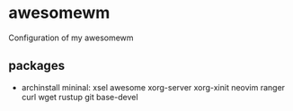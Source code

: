 # awesomewm
Configuration of my awesomewm
## packages
- archinstall mininal: xsel awesome xorg-server xorg-xinit neovim ranger curl wget rustup git base-devel
